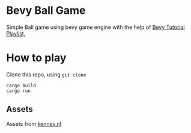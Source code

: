 # Bevy Ball Game 

Simple Ball game using bevy game engine with the help of [Bevy Tutorial Playlist, ](https://www.youtube.com/watch?v=TQt-v_bFdao&list=PLVnntJRoP85JHGX7rGDu6LaF3fmDDbqyd&pp=iAQB)


# How to play 

Clone this repo, using `git clone` 

    cargo build 
    cargo run 

## Assets 

Assets from [kenney.nl](https://kenney.nl/assets)
